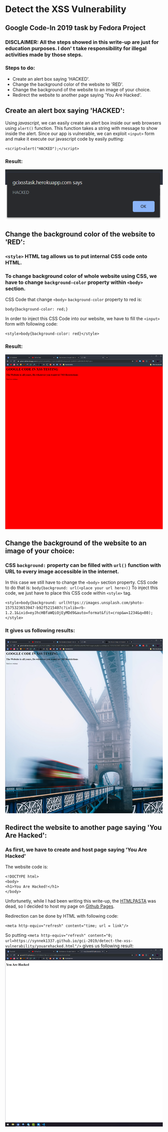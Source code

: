# Detect the XSS Vulnerability
## Google Code-In 2019 task by Fedora Project
### **DISCLAIMER:** All the steps showed in this write-up are just for education purposes. I don' t take responsibility for illegal activities made by those steps.
### Steps to do:
- Create an alert box saying 'HACKED'.
- Change the background color of the website to 'RED'.
- Change the background of the website to an image of your choice.
- Redirect the website to another page saying 'You Are Hacked'.

## Create an alert box saying 'HACKED':
Using *javascript*, we can easily create an alert box inside our web browsers using ```alert()``` function.
This function takes a string with message to show inside the alert.
Since our app is vulnerable, we can exploit ```<input>``` form and make it execute our javascript code by easily putting:
```
<script>alert("HACKED");</script>
```
### Result:
![](resources/alert.png)

## Change the background color of the website to 'RED':
### ```<style>``` HTML tag allows us to put internal CSS code onto HTML.
### To change background color of whole website using CSS, we have to change ```background-color``` property within ```<body>``` section.
CSS Code that change ```<body>``` ```background-color``` property to red is:
```
body{background-color: red;}
```
In order to inject this CSS Code into our website, we have to fill the ```<input>``` form with following code:
```
<style>body{background-color: red}</style>
```
### Result:
![](resources/red.png)

## Change the background of the website to an image of your choice:
### CSS ```background:``` property can be filled with ```url()``` function with URL to every image accessible in the internet.
In this case we still have to change the ```<body>``` section property.
CSS code to do that is: ```body{background: url(<place your url here>)}```
To inject this code, we just have to place this CSS code within ```<style>``` tag.

```
<style>body{background: url(https://images.unsplash.com/photo-1575323653947-b92f5215407c?ixlib=rb-1.2.1&ixid=eyJhcHBfaWQiOjEyMDd9&auto=format&fit=crop&w=1234&q=80);</style>
```
### It gives us following results:
![](resources/image.png)

## Redirect the website to another page saying 'You Are Hacked':
### As first, we have to create and host page saying **'You Are Hacked'**
The website code is:
```
<!DOCTYPE html>
<body>
<h1>You Are Hacked!</h1>
</body>
```

Unfortunetly, while I had been writing this write-up, the [HTMLPASTA](htmlpasta.com) was dead, so I decided to host my page on [Github Pages](https://pages.github.com).

Redirection can be done by HTML with following code:
```
<meta http-equiv="refresh" content="time; url = link"/>
```

So putting ```<meta http-equiv="refresh" content="0; url=https://synnek1337.github.io/gci-2019/detect-the-xss-vulnerability/youarehacked.html"/>``` gives us following result:
![](resources/youarehacked.png)